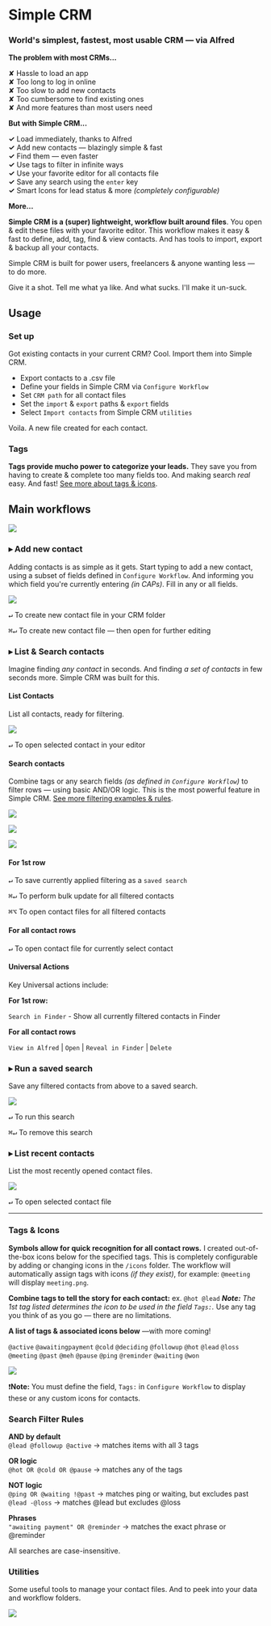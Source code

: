 # Simple CRM

### World's simplest, fastest, most usable CRM — via Alfred

**The problem with most CRMs...**

✘  Hassle to load an app  
✘  Too long to log in online  
✘  Too slow to add new contacts  
✘  Too cumbersome to find existing ones  
✘  And more features than most users need

**But with Simple CRM...** 

**✓**  Load immediately, thanks to Alfred  
**✓**  Add new contacts — blazingly simple & fast  
**✓**  Find them — even faster  
**✓**  Use tags to filter in infinite ways  
**✓**  Use your favorite editor for all contacts file  
**✓**  Save any search using the `enter` key  
**✓**  Smart Icons for lead status & more *(completely configurable)*

**More...**

**Simple CRM is a (super) lightweight, workflow built around files**. You open & edit these files with your favorite editor. This workflow makes it easy & fast to define, add, tag, find &  view contacts. And has tools to import, export & backup all your contacts. 

Simple CRM is built for power users, freelancers & anyone wanting less — to do more.

Give it a shot. Tell me what ya like. And what sucks. I'll make it un-suck.

## Usage

### Set up

Got existing contacts in your current CRM? Cool. Import them into Simple CRM.

- Export contacts to a .csv file
- Define your fields in Simple CRM via `Configure Workflow`
- Set  `CRM path` for all contact files
- Set the `import` & `export` paths & `export` fields
- Select `Import contacts` from Simple CRM `utilities` 

Voila. A new file created for each contact.

### Tags

**Tags provide mucho power to categorize your leads.** They save you from having to create & complete too many fields too. And making search *real* easy. And fast! [See more about tags & icons](#tags--icons).

## Main workflows

![](assets/crm.png)  

### ▸ Add new contact

Adding contacts is as simple as it gets. Start typing to add a new contact, using a subset of fields defined in `Configure Workflow`. And informing you which field you're currently entering *(in CAPs)*. Fill in any or all fields.


![](assets/crma.png) 

<kbd>↵</kbd>  To create new contact file in your CRM folder

<kbd>⌘</kbd><kbd>↵</kbd> To create new contact file — then open for further editing

### ▸ List & Search contacts

Imagine finding *any contact* in seconds. And finding *a set of contacts* in few seconds more. Simple CRM was built for this.

#### List Contacts

List all contacts, ready for filtering.

![](assets/crml.png)   

<kbd>↵</kbd> To open selected contact in your editor

#### Search contacts

Combine tags or any search fields *(as defined in `Configure Workflow`)* to filter rows — using basic AND/OR logic. This is the most powerful feature in Simple CRM. [See more filtering examples & rules](#Search-Filter-Rules).

![](assets/crml1.png)   

![](assets/crml2.png)   

![](assets/crml3.png)   

#### For 1st row

<kbd>↵</kbd> To save currently applied filtering as a `saved search`

<kbd>⌘</kbd><kbd>↵</kbd> To perform bulk update for all filtered contacts

<kbd>⌘</kbd><kbd>⌥</kbd> To open contact files for all filtered contacts

#### For all contact rows

<kbd>↵</kbd> To open contact file for currently select contact

#### Universal Actions

Key Universal actions include: 

**For 1st row:** 

`Search in Finder` - Show all currently filtered contacts in Finder

**For all contact rows**

`View in Alfred` | `Open`  | `Reveal in Finder`  | `Delete`

### ▸ Run a saved search

Save any filtered contacts from above to a saved search.

![](assets/crmss.png)  

<kbd>↵</kbd> To run this search

<kbd>⌘</kbd><kbd>↵</kbd> To remove this search

### ▸ List recent contacts

List the most recently opened contact files.

![](assets/crmr.png)    

<kbd>↵</kbd> To open selected contact file

---

### Tags & Icons

**Symbols allow for quick recognition for all contact rows.** I created out-of-the-box icons below for the specified tags. This is completely configurable by adding or changing icons in the `/icons` folder. The workflow will automatically assign tags with icons *(if they exist)*, for example: `@meeting` will display `meeting.png`.

**Combine tags to tell the story for each contact:**  ex. `@hot @lead` ***Note:** The 1st tag listed determines the icon to be used in the field `Tags:`.* Use any tag you think of as you go — there are no limitations.

**A list of tags & associated icons below** —with more coming!

 `@active` `@awaitingpayment` `@cold` `@deciding` `@followup` `@hot` `@lead` `@loss` `@meeting` `@past` `@meh` `@pause` `@ping` `@reminder` `@waiting` `@won`

![](assets/icons.png)  

❗**Note:** You must define the field, `Tags:` in `Configure Workflow`  to display these or any custom icons for contacts.

### Search Filter Rules

**AND by default**  
 `@lead @followup @active` → matches items with all 3 tags

**OR logic**  
 `@hot OR @cold OR @pause` → matches any of the tags

**NOT logic**  
 `@ping OR @waiting !@past` → matches ping or waiting, but excludes past  
 `@lead -@loss` → matches @lead but excludes @loss

**Phrases**  
 `"awaiting payment" OR @reminder` → matches the exact phrase or @reminder

All searches are case-insensitive.

### Utilities

Some useful tools to manage your contact files. And to peek into your data and workflow folders.

![](assets/crmu.png)    



